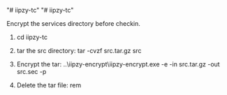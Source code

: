 "# iipzy-tc"
"# iipzy-tc"

Encrypt the services directory before checkin.

1.  cd iipzy-tc

2.  tar the src directory: tar -cvzf src.tar.gz src

3.  Encrypt the tar: ..\iipzy-encrypt\iipzy-encrypt.exe -e -in src.tar.gz -out src.sec -p <secret>

4.  Delete the tar file: rem

